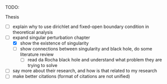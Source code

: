 TODO:

Thesis
- [ ] explain why to use dirichlet and fixed-open boundary condition in theoretical analysis 
- [ ] expand singular perturbation chapter
    - [x] show the existence of singularity 
    - [ ] show connections between singularity and black hole, do some literature review
        - [ ] read da Rocha black hole and understand what problem they are trying to solve
- [ ] say more about their research, and how is that related to my research
- [ ] make better citations (format of citations are not unified)